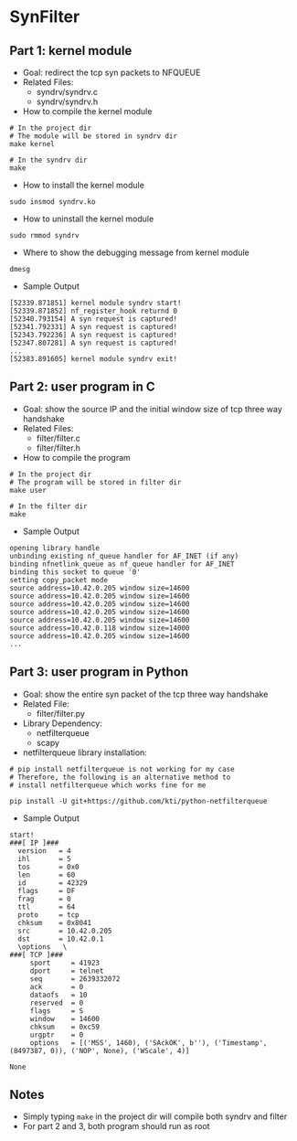 # SynFilter
## Part 1: kernel module
- Goal: redirect the tcp syn packets to NFQUEUE
- Related Files:
	- syndrv/syndrv.c
	- syndrv/syndrv.h
- How to compile the kernel module
```sh=
# In the project dir
# The module will be stored in syndrv dir
make kernel

# In the syndrv dir
make
```

- How to install the kernel module
```sh=
sudo insmod syndrv.ko
```

- How to uninstall the kernel module
```sh=
sudo rmmod syndrv
```

- Where to show the debugging message from kernel module
```sh=
dmesg
```

- Sample Output
```
[52339.871851] kernel module syndrv start!
[52339.871852] nf_register_hook returnd 0
[52340.793154] A syn request is captured!
[52341.792331] A syn request is captured!
[52343.792236] A syn request is captured!
[52347.807281] A syn request is captured!
...
[52383.891605] kernel module syndrv exit!
```

## Part 2: user program in C
- Goal: show the source IP and the initial window size of tcp three way handshake
- Related Files:
	- filter/filter.c
	- filter/filter.h
- How to compile the program
```sh=
# In the project dir
# The program will be stored in filter dir
make user

# In the filter dir
make
```

- Sample Output
```
opening library handle
unbinding existing nf_queue handler for AF_INET (if any)
binding nfnetlink_queue as nf_queue handler for AF_INET
binding this socket to queue '0'
setting copy_packet mode
source address=10.42.0.205 window size=14600
source address=10.42.0.205 window size=14600
source address=10.42.0.205 window size=14600
source address=10.42.0.205 window size=14600
source address=10.42.0.205 window size=14600
source address=10.42.0.118 window size=14000
source address=10.42.0.205 window size=14600
...
```

## Part 3: user program in Python
- Goal: show the entire syn packet of the tcp three way handshake
- Related File:
	- filter/filter.py
- Library Dependency:
	- netfilterqueue
	- scapy
- netfilterqueue library installation:
```sh=
# pip install netfilterqueue is not working for my case
# Therefore, the following is an alternative method to 
# install netfilterqueue which works fine for me

pip install -U git+https://github.com/kti/python-netfilterqueue
```

- Sample Output
```
start!
###[ IP ]###
  version   = 4
  ihl       = 5
  tos       = 0x0
  len       = 60
  id        = 42329
  flags     = DF
  frag      = 0
  ttl       = 64
  proto     = tcp
  chksum    = 0x8041
  src       = 10.42.0.205
  dst       = 10.42.0.1
  \options   \
###[ TCP ]###
     sport     = 41923
     dport     = telnet
     seq       = 2639332072
     ack       = 0
     dataofs   = 10
     reserved  = 0
     flags     = S
     window    = 14600
     chksum    = 0xc59
     urgptr    = 0
     options   = [('MSS', 1460), ('SAckOK', b''), ('Timestamp', (8497387, 0)), ('NOP', None), ('WScale', 4)]

None
```

## Notes
- Simply typing `make` in the project dir will compile both syndrv and filter
- For part 2 and 3, both program should run as root

